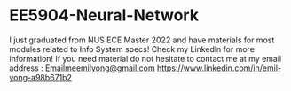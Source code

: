 # EE5904-Neural-Network
I just graduated from NUS ECE Master 2022 and have materials for most modules related to Info System specs! Check my Linkedln for more information! If you need material do not hesitate to contact me at my email address : Emailmeemilyong@gmail.com  https://www.linkedin.com/in/emil-yong-a98b671b2
